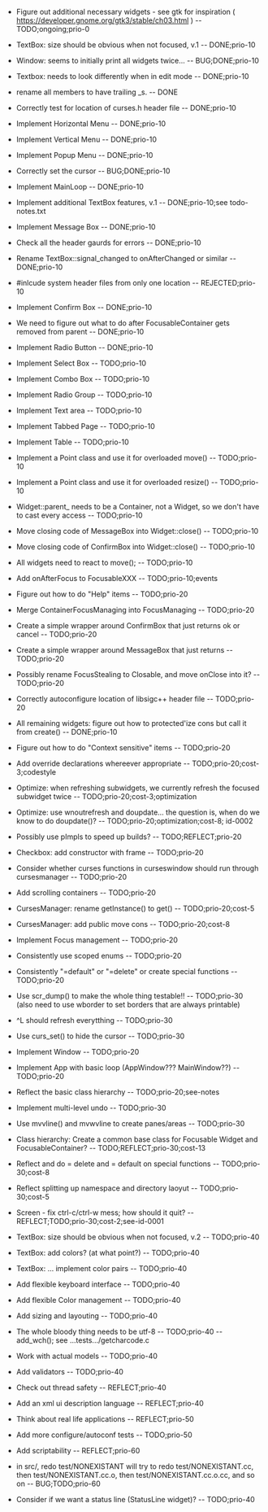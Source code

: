 * Figure out additional necessary widgets - see gtk for inspiration ( https://developer.gnome.org/gtk3/stable/ch03.html ) -- TODO;ongoing;prio-0
* TextBox: size should be obvious when not focused, v.1 -- DONE;prio-10
* Window: seems to initially print all widgets twice... -- BUG;DONE;prio-10
* Textbox: needs to look differently when in edit mode -- DONE;prio-10
* rename all members to have trailing \_s. -- DONE
* Correctly test for location of curses.h header file -- DONE;prio-10
* Implement Horizontal Menu -- DONE;prio-10
* Implement Vertical Menu -- DONE;prio-10
* Implement Popup Menu -- DONE;prio-10
* Correctly set the cursor -- BUG;DONE;prio-10
* Implement MainLoop -- DONE;prio-10
* Implement additional TextBox features, v.1 -- DONE;prio-10;see todo-notes.txt
* Implement Message Box -- DONE;prio-10
* Check all the header gaurds for errors -- DONE;prio-10
* Rename TextBox::signal\_changed to onAfterChanged or similar -- DONE;prio-10
* #inlcude system header files from only one location -- REJECTED;prio-10
* Implement Confirm Box -- DONE;prio-10
* We need to figure out what to do after FocusableContainer gets removed from parent -- DONE;prio-10
* Implement Radio Button -- DONE;prio-10

* Implement Select Box -- TODO;prio-10
* Implement Combo Box -- TODO;prio-10
* Implement Radio Group -- TODO;prio-10
* Implement Text area -- TODO;prio-10
* Implement Tabbed Page -- TODO;prio-10
* Implement Table -- TODO;prio-10
* Implement a Point class and use it for overloaded move() -- TODO;prio-10
* Implement a Point class and use it for overloaded resize() -- TODO;prio-10
* Widget::parent\_ needs to be a Container, not a Widget, so we don't have to cast every access -- TODO;prio-10 
* Move closing code of MessageBox into Widget::close() -- TODO;prio-10
* Move closing code of ConfirmBox into Widget::close() -- TODO;prio-10
* All widgets need to react to move(); -- TODO;prio-10
* Add onAfterFocus to FocusableXXX -- TODO;prio-10;events
* Figure out how to do "Help" items -- TODO;prio-20
* Merge ContainerFocusManaging into FocusManaging -- TODO;prio-20
* Create a simple wrapper around ConfirmBox that just returns ok or cancel -- TODO;prio-20
* Create a simple wrapper around MessageBox that just returns -- TODO;prio-20
* Possibly rename FocusStealing to Closable, and move onClose into it? -- TODO;prio-20
* Correctly autoconfigure location of libsigc++ header file -- TODO;prio-20
* All remaining widgets: figure out how to protected'ize cons but call it from create() -- DONE;prio-10
* Figure out how to do "Context sensitive" items -- TODO;prio-20
* Add override declarations whereever appropriate -- TODO;prio-20;cost-3;codestyle
* Optimize: when refreshing subwidgets, we currently refresh the focused subwidget twice -- TODO;prio-20;cost-3;optimization
* Optimize: use wnoutrefresh and doupdate... the question is, when do we know to do doupdate()? -- TODO;prio-20;optimization;cost-8; id-0002
* Possibly use pImpls to speed up builds? -- TODO;REFLECT;prio-20
* Checkbox: add constructor with frame -- TODO;prio-20
* Consider whether curses functions in curseswindow should run through cursesmanager -- TODO;prio-20
* Add scrolling containers -- TODO;prio-20
* CursesManager: rename getInstance() to get() -- TODO;prio-20;cost-5
* CursesManager: add public move cons -- TODO;prio-20;cost-8
* Implement Focus management -- TODO;prio-20
* Consistently use scoped enums -- TODO;prio-20
* Consistently "=default" or "=delete" or create special functions -- TODO;prio-20
* Use scr\_dump() to make the whole thing testable!! -- TODO;prio-30 (also need to use wborder to set borders that are always printable)
* ^L should refresh everytthing -- TODO;prio-30
* Use curs_set() to hide the cursor -- TODO;prio-30
* Implement Window -- TODO;prio-20
* Implement App with basic loop (AppWindow??? MainWindow??) -- TODO;prio-20
* Reflect the basic class hierarchy -- TODO;prio-20;see-notes
* Implement multi-level undo -- TODO;prio-30
* Use mvvline() and mvwvline to create panes/areas -- TODO;prio-30
* Class hierarchy: Create a common base class for Focusable Widget and FocusableContainer? -- TODO;REFLECT;prio-30;cost-13
* Reflect and do = delete and = default on special functions -- TODO;prio-30;cost-8
* Reflect splitting up namespace and directory laoyut -- TODO;prio-30;cost-5
* Screen - fix ctrl-c/ctrl-w mess; how should it quit? -- REFLECT;TODO;prio-30;cost-2;see-id-0001
* TextBox: size should be obvious when not focused, v.2 -- TODO;prio-40
* TextBox: add colors? (at what point?) -- TODO;prio-40
* TextBox: ... implement color pairs -- TODO;prio-40
* Add flexible keyboard interface -- TODO;prio-40
* Add flexible Color management -- TODO;prio-40
* Add sizing and layouting -- TODO;prio-40
* The whole bloody thing needs to be utf-8 -- TODO;prio-40 -- add_wch(); see ...tests.../getcharcode.c
* Work with actual models -- TODO;prio-40
* Add validators -- TODO;prio-40
* Check out thread safety -- REFLECT;prio-40
* Add an xml ui description language -- REFLECT;prio-40
* Think about real life applications -- REFLECT;prio-50
* Add more configure/autoconf tests -- TODO;prio-50
* Add scriptability -- REFLECT;prio-60
* in src/, redo test/NONEXISTANT will try to redo test/NONEXISTANT.cc, then test/NONEXISTANT.cc.o, then test/NONEXISTANT.cc.o.cc, and so on -- BUG;TODO;prio-60
* Consider if we want a status line (StatusLine widget)? -- TODO;prio-40

